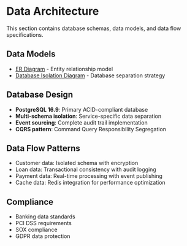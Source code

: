 # Data Architecture

This section contains database schemas, data models, and data flow specifications.

## Data Models
- [ER Diagram](data-models/er-diagram.puml) - Entity relationship model
- [Database Isolation Diagram](data-models/database-isolation-diagram.puml) - Database separation strategy

## Database Design
- **PostgreSQL 16.9**: Primary ACID-compliant database
- **Multi-schema isolation**: Service-specific data separation
- **Event sourcing**: Complete audit trail implementation
- **CQRS pattern**: Command Query Responsibility Segregation

## Data Flow Patterns
- Customer data: Isolated schema with encryption
- Loan data: Transactional consistency with audit logging
- Payment data: Real-time processing with event publishing
- Cache data: Redis integration for performance optimization

## Compliance
- Banking data standards
- PCI DSS requirements
- SOX compliance
- GDPR data protection